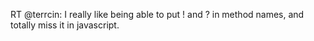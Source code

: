 <!--
id: 615208236
link: http://kevinisom.info/post/615208236/rt-terrcin-i-really-like-being-able-to-put
slug: rt-terrcin-i-really-like-being-able-to-put
date: Thu May 20 2010 16:22:15 GMT+1200 (NZST)
raw: {"blog_name":"kevinisom","id":615208236,"post_url":"http://kevinisom.info/post/615208236/rt-terrcin-i-really-like-being-able-to-put","slug":"rt-terrcin-i-really-like-being-able-to-put","type":"text","date":"2010-05-20 04:22:15 GMT","timestamp":1274329335,"state":"published","format":"html","reblog_key":"f1lK8EZx","tags":[],"short_url":"http://tmblr.co/Zw68YyagrKi","highlighted":[],"feed_item":"http://twitter.com/kev_nz/statuses/14331739040","from_feed_id":"650289","note_count":0,"title":null,"body":"<p>RT @terrcin: I really like being able to put&#160;! and&#160;? in method names, and totally miss it in javascript.</p>"}
publish: 2010-05-020
tags: 
title: null
-->


RT @terrcin: I really like being able to put ! and ? in method names,
and totally miss it in javascript.


